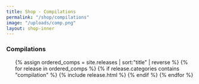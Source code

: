 ```yaml
---
title: Shop - Compilations
permalink: "/shop/compilations"
image: "/uploads/comp.png"
layout: shop-inner
---
```


<div class="compilations">
    <h3>Compilations</h3>
    <ul class="comp-list">
            {% assign ordered_comps = site.releases | sort:"title" | reverse %}
            {% for release in ordered_comps  %}
            {% if release.categories contains "compilation" %}
            {% include release.html %}
            {% endif %}
        {% endfor %} 
    </ul>
</div>
